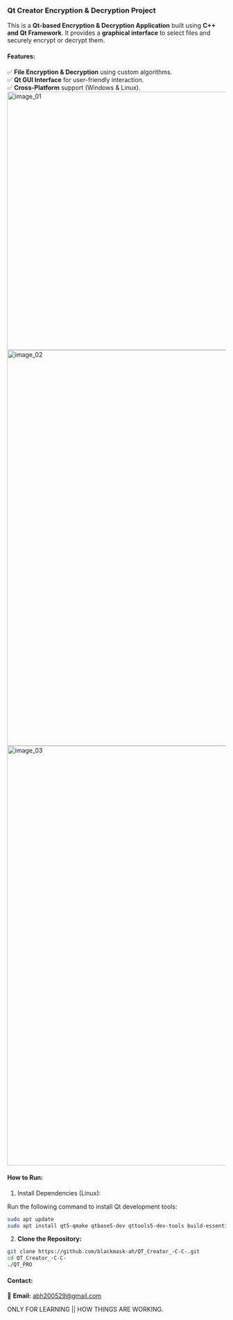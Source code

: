 ### **Qt Creator Encryption & Decryption Project**  

This is a **Qt-based Encryption & Decryption Application** built using **C++ and Qt Framework**. It provides a **graphical interface** to select files and securely encrypt or decrypt them.  

#### **Features:**  
✅ **File Encryption & Decryption** using custom algorithms.  
✅ **Qt GUI Interface** for user-friendly interaction.  
✅ **Cross-Platform** support (Windows & Linux).  
<img width="1064" height="594" alt="image_01" src="https://github.com/user-attachments/assets/44c90993-7835-4759-9595-5a774eed4e76" />
<img width="1704" height="910" alt="image_02" src="https://github.com/user-attachments/assets/b6834e1b-4dac-4534-aae0-d14d05e8fb5f" />
<img width="1527" height="965" alt="image_03" src="https://github.com/user-attachments/assets/3e36c4e1-1c4b-4192-8560-ade901650b91" />

#### **How to Run:**  
1. Install Dependencies (Linux):

Run the following command to install Qt development tools:
 ```bash
sudo apt update
sudo apt install qt5-qmake qtbase5-dev qttools5-dev-tools build-essential
  ```
2. **Clone the Repository:**
   
```bash
git clone https://github.com/blackmask-ah/QT_Creator_-C-C-.git  
cd QT_Creator_-C-C-
./QT_PRO
   ```


#### **Contact:**  
📩 **Email:** abh200529@gmail.com   

ONLY FOR LEARNING || HOW THINGS ARE WORKING.
